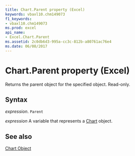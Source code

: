 ```yaml
---
title: Chart.Parent property (Excel)
keywords: vbaxl10.chm149073
f1_keywords:
- vbaxl10.chm149073
ms.prod: excel
api_name:
- Excel.Chart.Parent
ms.assetid: 2c0db6d3-995a-cc3c-812b-a80761ac76e4
ms.date: 06/08/2017
---
```



# Chart.Parent property (Excel)

Returns the parent object for the specified object. Read-only.


## Syntax

 _expression_. `Parent`

 _expression_ A variable that represents a [Chart](Excel.Chart-graph-object.md) object.


## See also


[Chart Object](Excel.Chart(object).md)

